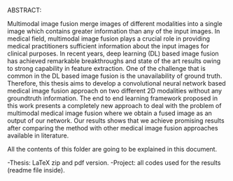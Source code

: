 ABSTRACT:

Multimodal image fusion merge images of different modalities into a single image which contains greater information than any of the input images. In medical field, multimodal image fusion plays a crucial role in providing medical practitioners sufficient information about the input images for clinical purposes. In recent years, deep learning (DL) based image fusion has achieved remarkable breakthroughs and state of the art results owing to strong
capability in feature extraction. One of the challenge that is common in the DL based image fusion is the unavailability of ground truth. Therefore, this thesis aims to develop a convolutional neural network based medical image fusion approach on two different 2D modalities without any groundtruth information. The end to end learning framework proposed in this work presents a completely new approach to deal with the problem of multimodal medical image fusion where we obtain a fused image as an output of our network. Our results shows that we achieve promising results after comparing the method with other medical image fusion approaches available in literature.



All the contents of this folder are going to be explained in this document.

-Thesis: LaTeX zip and pdf version.
-Project: all codes used for the results (readme file inside).

